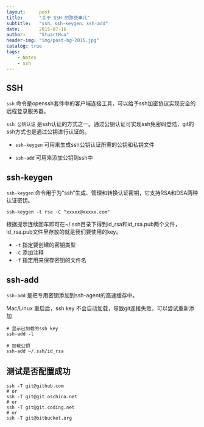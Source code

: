 ```yaml
---
layout:     post
title:      "关于 SSH 的那些事儿"
subtitle:   "ssh、ssh-keygen、ssh-add"
date:       2015-07-16
author:     "StuartHua"
header-img: "img/post-bg-2015.jpg"
catalog: true
tags:
    - Notes
    - ssh
---
```


## SSH

`ssh` 命令是openssh套件中的客户端连接工具，可以给予ssh加密协议实现安全的远程登录服务器。

<!-- more -->

`ssh 公钥认证` 是ssh认证的方式之一。通过公钥认证可实现ssh免密码登陆，git的ssh方式也是通过公钥进行认证的。

* `ssh-keygen` 可用来生成ssh公钥认证所需的公钥和私钥文件

* `ssh-add` 可用来添加公钥到ssh中

## ssh-keygen

`ssh-keygen` 命令用于为“ssh”生成、管理和转换认证密钥，它支持RSA和DSA两种认证密钥。

```
ssh-keygen -t rsa -C "xxxxx@xxxxx.com"
```
根据提示连续回车即可在~/.ssh目录下得到id_rsa和id_rsa.pub两个文件，id_rsa.pub文件里存放的就是我们要使用的key。

* `-t` 指定要创建的密钥类型
* `-C` 添加注释
* `-f` 指定用来保存密钥的文件名

## ssh-add

`ssh-add` 是把专用密钥添加到ssh-agent的高速缓存中。

Mac/Linux 重启后，ssh key 不会自动加载，导致git连接失败，可以尝试重新添加

```
# 显示已加载的ssh key
ssh-add -l

# 加载公钥
ssh-add ~/.ssh/id_rsa
```

## 测试是否配置成功


```
ssh -T git@github.com
# or
ssh -T git@git.oschina.net
# or
ssh -T git@git.coding.net
# or
ssh -T git@bitbucket.org
```